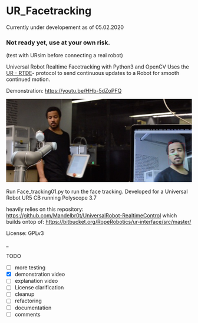 # UR_Facetracking

Currently under developement as of 05.02.2020

### **Not ready yet, use at your own risk.**
(test with URsim before connecting a real robot)


 Universal Robot Realtime Facetracking with Python3 and OpenCV
 Uses the [UR - RTDE](https://www.universal-robots.com/how-tos-and-faqs/how-to/ur-how-tos/real-time-data-exchange-rtde-guide-22229/)- protocol to send continuous updates to a Robot for smooth continued motion.

Demonstration: https://youtu.be/HHb-5dZoPFQ

![Universal Robot Realtime Face Tracking Python](UR_Facetracking_Demo.jpg)


Run Face_tracking01.py to run the face tracking.
Developed for a Universal Robot UR5 CB running Polyscope 3.7

heavily relies on this repository:
https://github.com/Mandelbr0t/UniversalRobot-RealtimeControl
which builds ontop of:
https://bitbucket.org/RopeRobotics/ur-interface/src/master/

License: GPLv3

_

TODO
- [ ] more testing
- [x] demonstration video
- [ ] explanation video
- [ ] License clarification
- [ ] cleanup
- [ ] refactoring
- [ ] documentation
- [ ] comments
